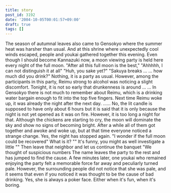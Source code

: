 ```yaml
---
title: story
post_id: 3192
date: '2004-10-05T00:01:57+09:00'
draft: true
tags: []
---
```


The season of autumnal leaves also came to Gensokyo where the summer heat was harsher than usual. And at this shrine where unexpectedly cool winds escaped, people and youkai gathered together this evening. Even though I should become Kannazuki now, a moon viewing party is held here every night of the full moon. "After all this full moon is the best," "Ahhhhh, I can not distinguish it at all" "Huh, you sake yet?" "Sakuya breaks ... ... how much did you drink?" Nothing, it is a party as usual. However, among the participants in this party, Reimu strong to alcohol was noticing a slight discomfort. Tonight, it is not so early that drunkenness is around ... ... In Gensokyo there is not much to remember about Reimu, which is a drinking water bargain enough to fit into the top five fingers. Next time Reimu woke up, it was already the night after the next day. ...... No, the lit candle is supposed to have only about 6 hours but it is said that it is only because the night is not yet opened as it was on fire. However, it is too long a night for that. Although the chickens are starting to cry, the moon will dominate the sky and show no signs of becoming bright. After a while all of them got together and awoke and woke up, but at that time everyone noticed a strange change. Yes, the night has stopped again. "I wonder if the full moon could be recovered" What is it? "" It's funny, you might as well investigate a little "" Then leave that neighbor and let us continue the banquet "We thought of suspicious numbers The name leaves the party to the rest and has jumped to find the cause. A few minutes later, one youkai who remained enjoying the party felt a memorable force far away and peculiarly turned pale. However, the surrounding people did not notice that she was pale, and it seems that even if you noticed it was thought to be the cause of bad drinking. Yes, she is always a poker face. Either when it's fun, when it's boring.
